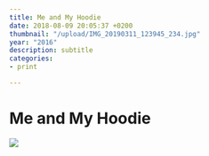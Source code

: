 ```yaml
---
title: Me and My Hoodie
date: 2018-08-09 20:05:37 +0200
thumbnail: "/upload/IMG_20190311_123945_234.jpg"
year: "2016"
description: subtitle
categories:
- print

---
```

# Me and My Hoodie

![](/upload/IMG_20190311_123945_234.jpg)